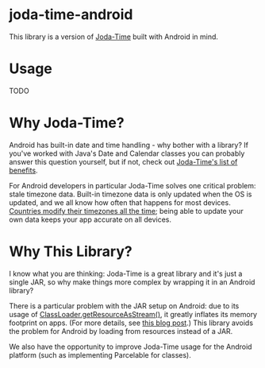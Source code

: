 joda-time-android
=================

This library is a version of [Joda-Time](https://github.com/JodaOrg/joda-time) built with Android in mind.

Usage
=====

TODO

Why Joda-Time?
==============

Android has built-in date and time handling - why bother with a library?  If you've worked with Java's Date and Calendar classes you can probably answer this question yourself, but if not, check out [Joda-Time's list of benefits](http://www.joda.org/joda-time/#Why_Joda-Time).

For Android developers in particular Joda-Time solves one critical problem: stale timezone data.  Built-in timezone data is only updated when the OS is updated, and we all know how often that happens for most devices.  [Countries modify their timezones all the time](http://www.bbc.co.uk/news/world-europe-15512177); being able to update your own data keeps your app accurate on all devices.

Why This Library?
=================

I know what you are thinking: Joda-Time is a great library and it's just a single JAR, so why make things more complex by wrapping it in an Android library?

There is a particular problem with the JAR setup on Android: due to its usage of [ClassLoader.getResourceAsStream()](http://developer.android.com/reference/java/lang/ClassLoader.html#getResourceAsStream%28java.lang.String%29), it greatly inflates its memory footprint on apps.  (For more details, see [this blog post](http://daniel-codes.blogspot.com/2013/08/joda-times-memory-issue-in-android.html).)  This library avoids the problem for Android by loading from resources instead of a JAR.

We also have the opportunity to improve Joda-Time usage for the Android platform (such as implementing Parcelable for classes).